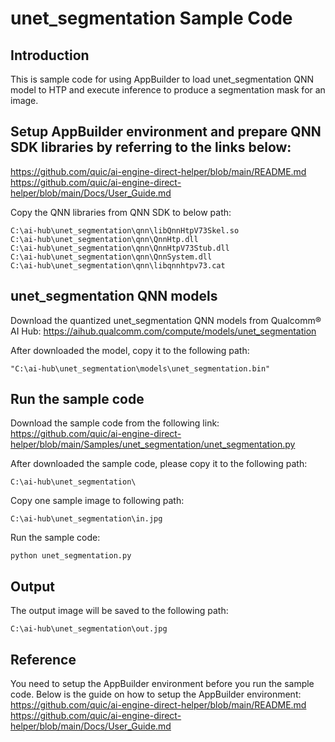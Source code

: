 # unet_segmentation Sample Code

## Introduction
This is sample code for using AppBuilder to load unet_segmentation QNN model to HTP and execute inference to produce a segmentation mask for an image.

## Setup AppBuilder environment and prepare QNN SDK libraries by referring to the links below: 
https://github.com/quic/ai-engine-direct-helper/blob/main/README.md
https://github.com/quic/ai-engine-direct-helper/blob/main/Docs/User_Guide.md

Copy the QNN libraries from QNN SDK to below path:
```
C:\ai-hub\unet_segmentation\qnn\libQnnHtpV73Skel.so
C:\ai-hub\unet_segmentation\qnn\QnnHtp.dll
C:\ai-hub\unet_segmentation\qnn\QnnHtpV73Stub.dll
C:\ai-hub\unet_segmentation\qnn\QnnSystem.dll
C:\ai-hub\unet_segmentation\qnn\libqnnhtpv73.cat
```

## unet_segmentation QNN models
Download the quantized unet_segmentation QNN models from Qualcomm® AI Hub:
https://aihub.qualcomm.com/compute/models/unet_segmentation

After downloaded the model, copy it to the following path:
```
"C:\ai-hub\unet_segmentation\models\unet_segmentation.bin"
```

## Run the sample code
Download the sample code from the following link:
https://github.com/quic/ai-engine-direct-helper/blob/main/Samples/unet_segmentation/unet_segmentation.py

After downloaded the sample code, please copy it to the following path:
```
C:\ai-hub\unet_segmentation\
```

Copy one sample image to following path:
```
C:\ai-hub\unet_segmentation\in.jpg
```

Run the sample code:	
```
python unet_segmentation.py
```

## Output
The output image will be saved to the following path:
```
C:\ai-hub\unet_segmentation\out.jpg
```

## Reference
You need to setup the AppBuilder environment before you run the sample code. Below is the guide on how to setup the AppBuilder environment:
https://github.com/quic/ai-engine-direct-helper/blob/main/README.md
https://github.com/quic/ai-engine-direct-helper/blob/main/Docs/User_Guide.md


